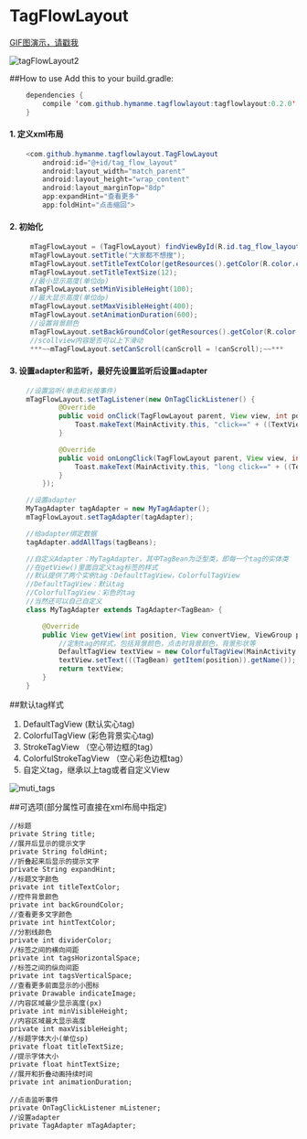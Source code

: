 # TagFlowLayout

[GIF图演示，请戳我](http://ww2.sinaimg.cn/mw690/005X6W83jw1f7j44gjx2ng308w0dcx6w.gif)

![tagFlowLayout2](http://ww2.sinaimg.cn/mw690/005X6W83gw1f7itnhdmwjj30c00lcjtd.jpg)

##How to use
Add this to your build.gradle:

```Java
	dependencies {
		compile 'com.github.hymanme.tagflowlayout:tagflowlayout:0.2.0'
	}
```

#### 1. 定义xml布局
```Java 
    <com.github.hymanme.tagflowlayout.TagFlowLayout
        android:id="@+id/tag_flow_layout"
        android:layout_width="match_parent"
        android:layout_height="wrap_content"
        android:layout_marginTop="8dp"
        app:expandHint="查看更多"
        app:foldHint="点击缩回">
```

#### 2. 初始化

```Java
     mTagFlowLayout = (TagFlowLayout) findViewById(R.id.tag_flow_layout);
     mTagFlowLayout.setTitle("大家都不想搜");
     mTagFlowLayout.setTitleTextColor(getResources().getColor(R.color.colorPrimaryDark)
     mTagFlowLayout.setTitleTextSize(12);
     //最小显示高度(单位dp)
     mTagFlowLayout.setMinVisibleHeight(100);
     //最大显示高度(单位dp)
     mTagFlowLayout.setMaxVisibleHeight(400);
     mTagFlowLayout.setAnimationDuration(600);
     //设置背景颜色
     mTagFlowLayout.setBackGroundColor(getResources().getColor(R.color.primary_text));
     //scollview内容是否可以上下滑动
     ***~~mTagFlowLayout.setCanScroll(canScroll = !canScroll);~~***
```

#### 3. 设置adapter和监听，最好先设置监听后设置adapter
```Java
    //设置监听(单击和长按事件)
    mTagFlowLayout.setTagListener(new OnTagClickListener() {
            @Override
            public void onClick(TagFlowLayout parent, View view, int position) {
                Toast.makeText(MainActivity.this, "click==" + ((TextView) view).getText(), Toast.LENGTH_SHORT).show();
            }

            @Override
            public void onLongClick(TagFlowLayout parent, View view, int position) {
                Toast.makeText(MainActivity.this, "long click==" + ((TextView) view).getText(), Toast.LENGTH_SHORT).show();
            }
        });

    //设置adapter
    MyTagAdapter tagAdapter = new MyTagAdapter();
    mTagFlowLayout.setTagAdapter(tagAdapter);

    //给adapter绑定数据
    tagAdapter.addAllTags(tagBeans);

    //自定义Adapter：MyTagAdapter，其中TagBean为泛型类，即每一个tag的实体类
    //在getView()里面自定义tag标签的样式
    //默认提供了两个实例tag：DefaultTagView，ColorfulTagView
    //DefaultTagView：默认tag
    //ColorfulTagView：彩色的tag
    //当然还可以自己自定义
    class MyTagAdapter extends TagAdapter<TagBean> {

        @Override
        public View getView(int position, View convertView, ViewGroup parent) {
			//定制tag的样式，包括背景颜色，点击时背景颜色，背景形状等
            DefaultTagView textView = new ColorfulTagView(MainActivity.this);
            textView.setText(((TagBean) getItem(position)).getName());
            return textView;
        }
    }
```
##默认tag样式

1. DefaultTagView (默认实心tag)
2. ColorfulTagView (彩色背景实心tag)
3. StrokeTagView	（空心带边框的tag）
4. ColorfulStrokeTagView （空心彩色边框tag）
5. 自定义tag，继承以上tag或者自定义View


![muti_tags](http://ww3.sinaimg.cn/mw690/005X6W83gw1f7jtynocg0j30ba0d0abz.jpg)

##可选项(部分属性可直接在xml布局中指定)

    //标题
    private String title;
    //展开后显示的提示文字
    private String foldHint;
    //折叠起来后显示的提示文字
    private String expandHint;
    //标题文字颜色
    private int titleTextColor;
    //控件背景颜色
    private int backGroundColor;
    //查看更多文字颜色
    private int hintTextColor;
    //分割线颜色
    private int dividerColor;
    //标签之间的横向间距
    private int tagsHorizontalSpace;
    //标签之间的纵向间距
    private int tagsVerticalSpace;
    //查看更多前面显示的小图标
    private Drawable indicateImage;
    //内容区域最少显示高度(px)
    private int minVisibleHeight;
    //内容区域最大显示高度
    private int maxVisibleHeight;
    //标题字体大小(单位sp)
    private float titleTextSize;
    //提示字体大小
    private float hintTextSize;
    //展开和折叠动画持续时间
    private int animationDuration;

    //点击监听事件
    private OnTagClickListener mListener;
    //设置adapter
    private TagAdapter mTagAdapter;
